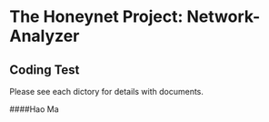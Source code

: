 The Honeynet Project: Network-Analyzer
================

Coding Test
-------

Please see each dictory for details with documents.

####Hao Ma
